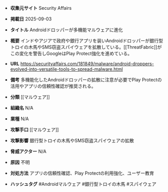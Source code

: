 - **収集元サイト**
Security Affairs

- **掲載日**
2025-09-03

- **タイトル**
Androidドロッパーが多機能マルウェアに進化

- **概要**
インドやアジアで政府や銀行アプリを装いAndroidドロッパーが銀行型トロイの木馬やSMS窃盗スパイウェアを拡散している。[[ThreatFabric]]がこの変化を警告しGoogleはPlay Protect強化を進めている。

- **URL**
https://securityaffairs.com/181849/malware/android-droppers-evolved-into-versatile-tools-to-spread-malware.html

- **備考**
多機能化したAndroidドロッパーの拡散に注意が必要でPlay Protectの活用やアプリの信頼性確認が推奨される。

- **分類**
[[マルウェア]]

- **組織名**
N/A

- **業種**
N/A

- **攻撃手口**
[[マルウェア]]

- **攻撃影響**
銀行型トロイの木馬やSMS窃盗スパイウェアの拡散

- **脅威アクター**
N/A

- **原因**
不明

- **対処方法**
アプリの信頼性確認、Play Protectの利用強化、ユーザー教育

- **ハッシュタグ**
#Androidマルウェア #銀行型トロイの木馬 #スパイウェア
